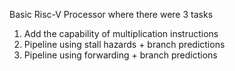 Basic Risc-V Processor where there were 3 tasks <br>
1) Add the capability of multiplication instructions
2) Pipeline using stall hazards + branch predictions
3) Pipeline using forwarding + branch predictions
